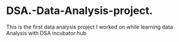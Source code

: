 # DSA.-Data-Analysis-project.
This is the first data analysis project I worked on while learning data Analysis with DSA incubator hub
